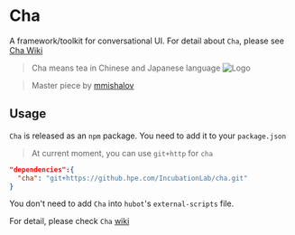 # Cha
A framework/toolkit for conversational UI. For detail about `Cha`, please see [Cha Wiki](https://github.hpe.com/IncubationLab/cha/wiki)

> Cha means tea in Chinese and Japanese language
![Logo](https://raw.github.hpe.com/wiki/IncubationLab/cha/Cha_small.png)

> Master piece by [mmishalov](https://hpesw-chatops-dev.slack.com/team/mmishalov)

## Usage

`Cha` is released as an `npm` package. You need to add it to your `package.json`
> At current moment, you can use `git+http` for `cha`

```json
"dependencies":{
  "cha": "git+https://github.hpe.com/IncubationLab/cha.git"
}
```

You don't need to add `Cha` into `hubot`'s `external-scripts` file.

For detail, please check `Cha` [wiki](https://github.hpe.com/IncubationLab/cha/wiki)
